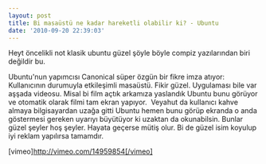 ```yaml
---
layout: post
title: Bi masaüstü ne kadar hareketli olabilir ki? - Ubuntu
date: '2010-09-20 22:39:03'
---
```


Heyt öncelikli not klasik ubuntu güzel şöyle böyle compiz yazılarından biri değildir bu.

Ubuntu'nun yapımcısı Canonical süper özgün bir fikre imza atıyor: Kullanıcının durumuyla etkileşimli masaüstü. Fikir güzel. Uygulaması bile var aşşada videosu. Misal bi film açtık arkamıza yaslandık Ubuntu bunu görüyor ve otomatik olarak filmi tam ekran yapıyor.  Veyahut da kullanıcı kahve almaya bilgisayardan uzağa gitti Ubuntu hemen bunu görüp ekranda o anda göstermesi gereken uyarıyı büyütüyor ki uzaktan da okunabilsin. Bunlar güzel şeyler hoş şeyler. Hayata geçerse mütiş olur. Bi de güzel isim koyulup iyi reklam yapılırsa tamamdır.

[vimeo]http://vimeo.com/14959854[/vimeo]